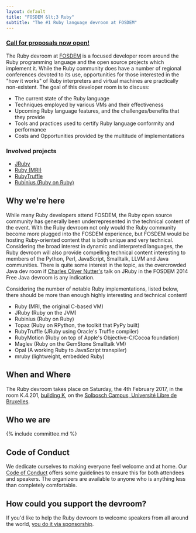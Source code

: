 ```yaml
---
layout: default
title: "FOSDEM &lt;3 Ruby"
subtitle: "The #1 Ruby language devroom at FOSDEM"
---
```


### [Call for proposals now open!](/cfp.html)


The Ruby devroom at [FOSDEM](http://fosdem.org) is a focused developer room
around the Ruby programming language and the open source projects which
implement it. While the Ruby community does have a number of regional
conferences devoted to its use, opportunities for those interested in the "how
it works" of Ruby interpreters and virtual machines are practically
non-existent. The goal of this developer room is to discuss:

* The current state of the Ruby language
* Techniques employed by various VMs and their effectiveness
* Upcoming Ruby language features, and the challenges/benefits that they provide
* Tools and practices used to certify Ruby language conformity and performance
* Costs and Opportunities provided by the multitude of implementations


### Involved projects

* [JRuby](http://jruby.org)
* [Ruby (MRI)](https://www.ruby-lang.org/)
* [RubyTruffle](http://www.chrisseaton.com/rubytruffle/)
* [Rubinius (Ruby on Ruby)](http://rubini.us/)


## Why we're here

While many Ruby developers attend FOSDEM, the Ruby open source community has
generally been underrepresented in the technical content of the event. With the
Ruby devroom not only would the Ruby community become more plugged into the
FOSDEM experience, but FOSDEM would be hosting Ruby-oriented content that is
both unique and very technical. Considering the broad interest in dynamic and
interpreted languages, the Ruby devroom will also provide compelling technical
content interesting to members of the Python, Perl, JavaScript, Smalltalk, LLVM
and Java communities. There is quite some interest in the topic, as the
overcrowded Java dev room if  [Charles Oliver
Nutter's](https://github.com/headius) talk on JRuby in the FOSDEM 2014 Free
Java devroom is any indication.

Considering the number of notable Ruby implementations, listed below, there
should be more than enough highly interesting and technical content!

* Ruby (MRI, the original C-based VM)
* JRuby (Ruby on the JVM)
* Rubinius (Ruby on Ruby)
* Topaz (Ruby on RPython, the toolkit that PyPy built)
* RubyTruffle (JRuby using Oracle's Truffle compiler)
* RubyMotion (Ruby on top of Apple's Objective-C/Cocoa foundation)
* Maglev (Ruby on the GemStone Smalltalk VM)
* Opal (A working Ruby to JavaScript transpiler)
* mruby (lightweight, embedded Ruby)

## When and Where

The Ruby devroom takes place on Saturday, the 4th February 2017, in the room K.4.201, [building K](https://fosdem.org/2017/schedule/buildings/#k), on the
[Solbosch Campus, Université Libre de Bruxelles](https://goo.gl/maps/52tGkVuKJZS2).

## Who we are

{% include committee.md %}

## Code of Conduct

We dedicate ourselves to making everyone feel welcome and at home. Our
[Code of Conduct](coc.html) offers some guidelines to ensure this for both
attendees and speakers. The organizers are available to anyone who is anything
less than completely comfortable.

## How could you support the devroom?

If you'd like to help the Ruby devroom to welcome speakers from all around the
world, [you do it via sponsorship](sponsorship.html).
